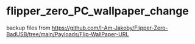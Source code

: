 # flipper_zero_PC_wallpaper_change

backup files from https://github.com/I-Am-Jakoby/Flipper-Zero-BadUSB/tree/main/Payloads/Flip-WallPaper-URL
